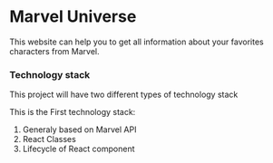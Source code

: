 # Marvel Universe
This website can help you to get all information about your favorites characters from Marvel.

### Technology stack

This project will have two different types of technology stack

This is the First technology stack:

1) Generaly based on Marvel API
2) React Classes
3) Lifecycle of React component

